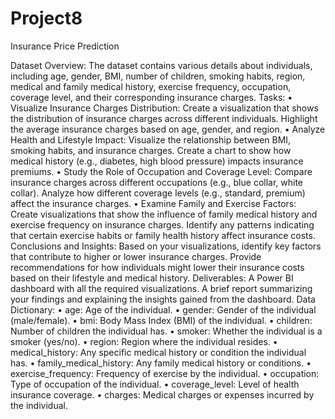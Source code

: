 # Project8
Insurance Price Prediction


Dataset Overview:
The dataset contains various details about individuals, including age, gender, BMI, number of
children, smoking habits, region, medical and family medical history, exercise frequency, occupation,
coverage level, and their corresponding insurance charges.
Tasks:
• Visualize Insurance Charges Distribution:
Create a visualization that shows the distribution of insurance charges across different individuals.
Highlight the average insurance charges based on age, gender, and region.
• Analyze Health and Lifestyle Impact:
Visualize the relationship between BMI, smoking habits, and insurance charges.
Create a chart to show how medical history (e.g., diabetes, high blood pressure) impacts insurance
premiums.
• Study the Role of Occupation and Coverage Level:
Compare insurance charges across different occupations (e.g., blue collar, white collar).
Analyze how different coverage levels (e.g., standard, premium) affect the insurance charges.
• Examine Family and Exercise Factors:
Create visualizations that show the influence of family medical history and exercise frequency on
insurance charges.
Identify any patterns indicating that certain exercise habits or family health history affect insurance
costs.
Conclusions and Insights:
Based on your visualizations, identify key factors that contribute to higher or lower insurance
charges.
Provide recommendations for how individuals might lower their insurance costs based on their
lifestyle and medical history.
Deliverables:
A Power BI dashboard with all the required visualizations.
A brief report summarizing your findings and explaining the insights gained from the dashboard.
Data Dictionary:
• age: Age of the individual.
• gender: Gender of the individual (male/female).
• bmi: Body Mass Index (BMI) of the individual.
• children: Number of children the individual has.
• smoker: Whether the individual is a smoker (yes/no).
• region: Region where the individual resides.
• medical_history: Any specific medical history or condition the individual has.
• family_medical_history: Any family medical history or conditions.
• exercise_frequency: Frequency of exercise by the individual.
• occupation: Type of occupation of the individual.
• coverage_level: Level of health insurance coverage.
• charges: Medical charges or expenses incurred by the individual.
